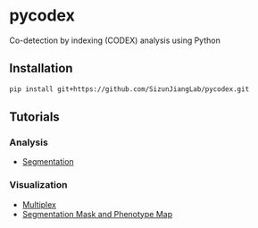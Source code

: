 # pycodex

Co-detection by indexing (CODEX) analysis using Python

## Installation

```sh
pip install git+https://github.com/SizunJiangLab/pycodex.git
```

## Tutorials

### Analysis

- [Segmentation](./notebooks/segmentation.ipynb)

### Visualization

- [Multiplex](./notebooks/multiplex.ipynb)
- [Segmentation Mask and Phenotype Map](./notebooks/segmentation_annotation_visualization.ipynb)
